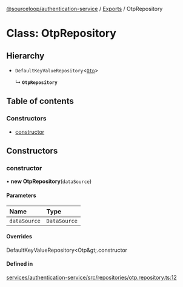[@sourceloop/authentication-service](../README.md) / [Exports](../modules.md) / OtpRepository

# Class: OtpRepository

## Hierarchy

- `DefaultKeyValueRepository`<[`Otp`](Otp.md)\>

  ↳ **`OtpRepository`**

## Table of contents

### Constructors

- [constructor](OtpRepository.md#constructor)

## Constructors

### constructor

• **new OtpRepository**(`dataSource`)

#### Parameters

| Name | Type |
| :------ | :------ |
| `dataSource` | `DataSource` |

#### Overrides

DefaultKeyValueRepository&lt;Otp\&gt;.constructor

#### Defined in

[services/authentication-service/src/repositories/otp.repository.ts:12](https://github.com/sourcefuse/loopback4-microservice-catalog/blob/68ec38a2a/services/authentication-service/src/repositories/otp.repository.ts#L12)

